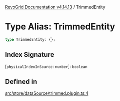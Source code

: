 [RevoGrid Documentation v4.14.13](README.md) / TrimmedEntity

# Type Alias: TrimmedEntity

```ts
type TrimmedEntity: {};
```

## Index Signature

 \[`physicalIndexInSource`: `number`\]: `boolean`

## Defined in

[src/store/dataSource/trimmed.plugin.ts:4](https://github.com/revolist/revogrid/blob/4eff1607ca8ee7d75f31750c713182488767268a/src/store/dataSource/trimmed.plugin.ts#L4)
